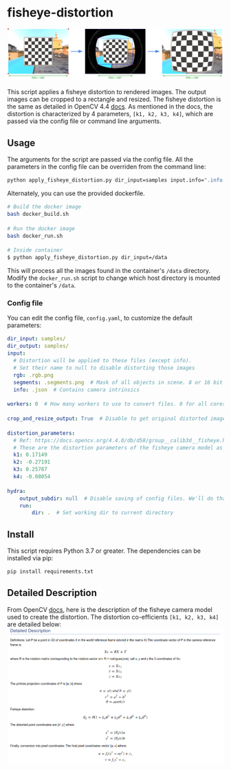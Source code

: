 # fisheye-distortion

![Method](images/fisheye-distort-fig.png)

This script applies a fisheye distortion to rendered images. The output images can be cropped to a
rectangle and resized. The fisheye distortion is the same as detailed in OpenCV 4.4 [docs](https://docs.opencv.org/4.4.0/db/d58/group__calib3d__fisheye.html).
As mentioned in the docs, the distortion is characterized by 4 parameters, `[k1, k2, k3, k4]`, which are 
passed via the config file or command line arguments.

## Usage
The arguments for the script are passed via the config file. All the parameters in the
 config file can be overriden from the command line:
 
```bash
python apply_fisheye_distortion.py dir_input=samples input.info=".info.json"
```

Alternately, you can use the provided dockerfile. 

```bash
# Build the docker image
bash docker_build.sh

# Run the docker image
bash docker_run.sh

# Inside container
$ python apply_fisheye_distortion.py dir_input=/data
```

This will process all the images found in the container's `/data` directory. Modify the
`docker_run.sh` script to change which host directory is mounted to the container's `/data`.

### Config file
You can edit the config file, `config.yaml`, to customize the default parameters:

```yaml
dir_input: samples/
dir_output: samples/
input:
  # Distortion will be applied to these files (except info).
  # Set their name to null to disable distorting those images
  rgb: .rgb.png
  segments: .segments.png  # Mask of all objects in scene. 8 or 16 bit PNG.
  info: .json  # Contains camera intrinsics

workers: 0  # How many workers to use to convert files. 0 for all cores.

crop_and_resize_output: True  # Disable to get original distorted image

distortion_parameters:
  # Ref: https://docs.opencv.org/4.4.0/db/d58/group__calib3d__fisheye.html
  # These are the distortion parameters of the fisheye camera model as defined in the fisheye module of OpenCV 4.4.0
  k1: 0.17149
  k2: -0.27191
  k3: 0.25787
  k4: -0.08054

hydra:
    output_subdir: null  # Disable saving of config files. We'll do that ourselves.
    run:
        dir: .  # Set working dir to current directory
```

## Install
This script requires Python 3.7 or greater. The dependencies can be installed via pip:

```bash
pip install requirements.txt
```

## Detailed Description
From OpenCV [docs](https://docs.opencv.org/4.4.0/db/d58/group__calib3d__fisheye.html),
here is the description of the fisheye camera model used to create the distortion. The
distortion co-efficients `[k1, k2, k3, k4]` are detailed below:
![distortion-description](images/fisheye-opencv-description.png)
